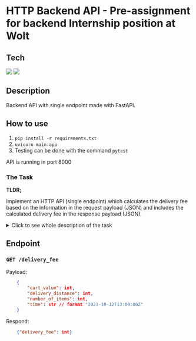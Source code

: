 #  HTTP Backend API - Pre-assignment for backend Internship position at Wolt

## Tech

<img src="https://img.shields.io/badge/Python-FFD43B?style=for-the-badge&logo=python&logoColor=blue"></img>
<img src="https://img.shields.io/badge/fastapi-109989?style=for-the-badge&logo=FASTAPI&logoColor=white"></img>


## Description

Backend API with single endpoint made with FastAPI. 

##  How to use
1. `pip install -r requirements.txt`
2. `uvicorn main:app`
3. Testing can be done with the command `pytest`

API is running in port 8000

### The Task

**TLDR;**

Implement an HTTP API (single endpoint) which calculates the delivery fee based on the information in the request payload (JSON) and includes the calculated delivery fee in the response payload (JSON).

<details>
<summary>Click to see whole description of the task</summary>
Your task is to build an HTTP API which could be used for calculating the delivery fee.

Please implement your solution in either **Python, Kotlin or Scala**. Feel free to use libraries / frameworks.

**Note that your technology choice here defines the scope the possible technical interview and your focus area if starting to work at Wolt 😊**


### Specification
Implement an HTTP API (single endpoint) which calculates the delivery fee based on the information in the request payload (JSON) and includes the calculated delivery fee in the response payload (JSON).

#### Request
Example: 
```json
{"cart_value": 790, "delivery_distance": 2235, "number_of_items": 4, "time": "2021-10-12T13:00:00Z"}
```

##### Field details

| Field             | Type  | Description                                                           | Example value                             |
|:---               |:---   |:---                                                                   |:---                                       |
|cart_value         |Integer|Value of the shopping cart __in cents__.                               |__790__ (790 cents = 7.90€)                |
|delivery_distance  |Integer|The distance between the store and customer’s location __in meters__.  |__2235__ (2235 meters = 2.235 km)          |
|number_of_items    |Integer|The __number of items__ in the customer's shopping cart.               |__4__ (customer has 4 items in the cart)   |
|time               |String |Order time in [ISO format](https://en.wikipedia.org/wiki/ISO_8601).    |__2021-01-16T13:00:00Z__                   |

#### Response
Example:
```json
{"delivery_fee": 710}
```

##### Field details

| Field         | Type  | Description                           | Example value             |
|:---           |:---   |:---                                   |:---                       |
|delivery_fee   |Integer|Calculated delivery fee __in cents__.  |__710__ (710 cents = 7.10€)|

</details>


## Endpoint

### `GET /delivery_fee`

Payload:
```json
	{
		"cart_value": int,
		"delivery_distance": int,
		"number_of_items": int,
		"time": str // format "2021-10-12T13:00:00Z"
	}
```
Respond:
```json
	{"delivery_fee": int}
```
